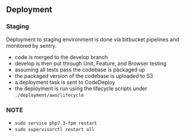 ## Deployment

### Staging

Deployment to staging environment is done via bitbucket pipelines and monitored
by sentry.

* code is merged to the develop branch
* develop is then put through Unit, Feature, and Browser testing
* assuming all tests pass the codebase is packaged up
* the packaged version of the codebase is uploaded to S3
* a deployment task is sent to CodeDeploy
* the deployment is run using the lifecycle scripts under `./deployment/aws/lifecycle`

### NOTE

* `sudo service php7.3-fpm restart`
* `sudo supervisorctl restart all`